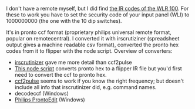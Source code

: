 I don't have a remote myself, but I did find
[the IR codes of the WLR 100](https://files.remotecentral.com/view/5562-14340-1/velux_wlx-130_skylight.html#files).
For these to work you have to set the security code of your input panel (WLI) to 1000000000 (the one with the 10 dip
switches).


It's in pronto ccf format (proprietary philips universal remote format, popular on remotecentral). I converted it with
irscrutiziner (spreadsheet output gives a machine readable csv format), converted the pronto hex codes from it to
flipper with the node script. Overview of converters:

- [irscrutinizer](http://www.harctoolbox.org/IrScrutinizer.html) gave me more detail than ccf2pulse
- [This node script](https://gist.github.com/XMB5/a877ab620d812260f2da8380aac050d3) converts pronto hex to a flipper IR
  file but you'd first need to convert the ccf to pronto hex.
- [ccf2pulse](https://github.com/gsauthof/pronto-ccf) seems to work if you know the right frequency; but doesn't include
  all info that irscrutinizer did, e.g. command names.
- decodeccf (Windows)
- [Philips ProntoEdit](https://www.remotecentral.com/news/545/philips_prontoedit_professional_30_posted_for_all.html) (Windows)

